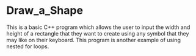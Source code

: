 # Draw_a_Shape

This is a basic C++ program which allows the user to input the width and height of a rectangle that they want to create using any symbol that they may like on their keyboard. This program is another example of using nested for loops. 
